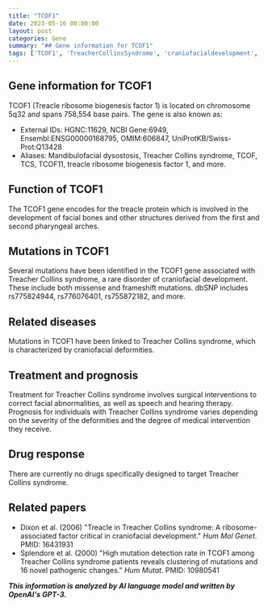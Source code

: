 ```yaml
---
title: "TCOF1"
date: 2023-05-16 00:00:00
layout: post
categories: Gene
summary: "## Gene information for TCOF1"
tags: ['TCOF1', 'TreacherCollinsSyndrome', 'craniofacialdevelopment', 'mutations', 'surgicalinterventions', 'prognosis', 'ribosomeassociatedfactor', 'medicalintervention']
---
```


## Gene information for TCOF1

TCOF1 (Treacle ribosome biogenesis factor 1) is located on chromosome 5q32 and spans 758,554 base pairs. The gene is also known as: 

- External IDs: HGNC:11629, NCBI Gene:6949, Ensembl:ENSG00000168795, OMIM:606847, UniProtKB/Swiss-Prot:Q13428
- Aliases: Mandibulofacial dysostosis, Treacher Collins syndrome, TCOF, TCS, TCOF11, treacle ribosome biogenesis factor 1, and more.

## Function of TCOF1
The TCOF1 gene encodes for the treacle protein which is involved in the development of facial bones and other structures derived from the first and second pharyngeal arches.

## Mutations in TCOF1
Several mutations have been identified in the TCOF1 gene associated with Treacher Collins syndrome, a rare disorder of craniofacial development. These include both missense and frameshift mutations. dbSNP includes rs775824944, rs776076401, rs755872182, and more.

## Related diseases
Mutations in TCOF1 have been linked to Treacher Collins syndrome, which is characterized by craniofacial deformities. 

## Treatment and prognosis
Treatment for Treacher Collins syndrome involves surgical interventions to correct facial abnormalities, as well as speech and hearing therapy. Prognosis for individuals with Treacher Collins syndrome varies depending on the severity of the deformities and the degree of medical intervention they receive.

## Drug response
There are currently no drugs specifically designed to target Treacher Collins syndrome.

## Related papers
- Dixon et al. (2006) "Treacle in Treacher Collins syndrome: A ribosome- associated factor critical in craniofacial development." *Hum Mol Genet*. PMID: 16431931
- Splendore et al. (2000) "High mutation detection rate in TCOF1 among Treacher Collins syndrome patients reveals clustering of mutations and 16 novel pathogenic changes." *Hum Mutat*. PMID: 10980541

**_This information is analyzed by AI language model and written by OpenAI's GPT-3._**